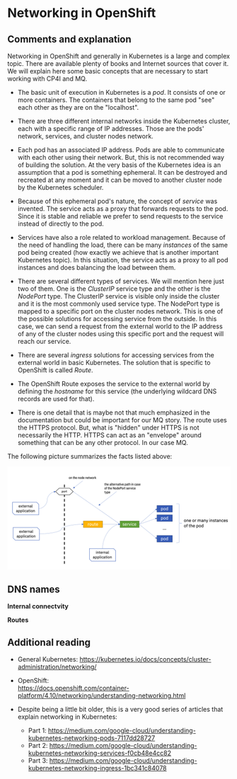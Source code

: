 
# Networking in OpenShift


## Comments and explanation

Networking in OpenShift and generally in Kubernetes is a large and complex topic. There are available plenty of books and Internet sources that cover it. We will explain here some basic concepts that are necessary to start working with CP4I and MQ. 

- The basic unit of execution in Kubernetes is a *pod*. It consists of one or more containers. The containers that belong to the same pod "see" each other as they are on the "localhost".

- There are three different internal networks inside the Kubernetes cluster, each with a specific range of IP addresses. Those are the pods' network, services, and cluster nodes network. 

- Each pod has an associated IP address. Pods are able to communicate with each other using their network. But, this is not recommended way of building the solution. At the very basis of the Kubernetes idea is an assumption that a pod is something ephemeral. It can be destroyed and recreated at any moment and it can be moved to another cluster node by the Kubernetes scheduler.

- Because of this ephemeral pod's nature, the concept of *service* was invented. The service acts as a proxy that forwards requests to the pod. Since it is stable and reliable we prefer to send requests to the service instead of directly to the pod. 

- Services have also a role related to workload management. Because of the need of handling the load, there can be many *instances* of the same pod being created (how exactly we achieve that is another important Kubernetes topic). In this situation, the service acts as a proxy to all pod instances and does balancing the load between them.

- There are several different types of services. We will mention here just two of them. One is the *ClusterIP* service type and the other is the *NodePort* type.  The ClusterIP service is visible only inside the cluster and it is the most commonly used service type. The NodePort type is mapped to a specific port on the cluster nodes network. This is one of the possible solutions for accessing service from the outside. In this case, we can send a request from the external world to the IP address of any of the cluster nodes using this specific port and the request will reach our service. 

- There are several *ingress* solutions for accessing services from the external world in basic Kubernetes. The solution that is specific to OpenShift is called *Route*. 

- The OpenShift Route exposes the service to the external world by defining the *hostname* for this service (the underlying wildcard DNS records are used for that).

- There is one detail that is maybe not that much emphasized in the documentation but could be important for our MQ story. The route uses the HTTPS protocol. But, what is "hidden" under HTTPS is not necessarily the HTTP. HTTPS can act as an "envelope" around something that can be any other protocol. In our case MQ.

The following picture summarizes the facts listed above:

<img width="850" src="images/Snip20221025_9.png">


## DNS names

**Internal connectvity**


**Routes**


## Additional reading

- General Kubernetes:
  https://kubernetes.io/docs/concepts/cluster-administration/networking/

- OpenShift:  
  https://docs.openshift.com/container-platform/4.10/networking/understanding-networking.html

- Despite being a little bit older, this is a very good series of articles that explain networking in Kubernetes:
  - Part 1: https://medium.com/google-cloud/understanding-kubernetes-networking-pods-7117dd28727
  - Part 2: https://medium.com/google-cloud/understanding-kubernetes-networking-services-f0cb48e4cc82
  - Part 3: https://medium.com/google-cloud/understanding-kubernetes-networking-ingress-1bc341c84078
